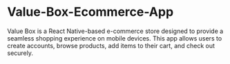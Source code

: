 # Value-Box-Ecommerce-App
Value Box is a React Native-based e-commerce store designed to provide a seamless shopping experience on mobile devices. This app allows users to create accounts, browse products, add items to their cart, and check out securely.
